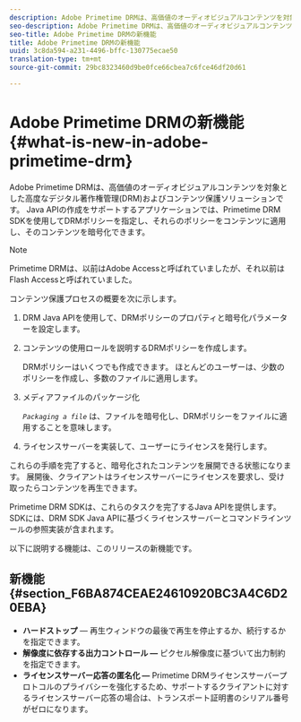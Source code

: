 ```yaml
---
description: Adobe Primetime DRMは、高価値のオーディオビジュアルコンテンツを対象とした高度なデジタル著作権管理(DRM)およびコンテンツ保護ソリューションです。 Java APIの作成をサポートするアプリケーションでは、Primetime DRM SDKを使用してDRMポリシーを指定し、それらのポリシーをコンテンツに適用し、そのコンテンツを暗号化できます。
seo-description: Adobe Primetime DRMは、高価値のオーディオビジュアルコンテンツを対象とした高度なデジタル著作権管理(DRM)およびコンテンツ保護ソリューションです。 Java APIの作成をサポートするアプリケーションでは、Primetime DRM SDKを使用してDRMポリシーを指定し、それらのポリシーをコンテンツに適用し、そのコンテンツを暗号化できます。
seo-title: Adobe Primetime DRMの新機能
title: Adobe Primetime DRMの新機能
uuid: 3c8da594-a231-4496-bffc-130775ecae50
translation-type: tm+mt
source-git-commit: 29bc8323460d9be0fce66cbea7c6fce46df20d61

---
```



# Adobe Primetime DRMの新機能{#what-is-new-in-adobe-primetime-drm}

Adobe Primetime DRMは、高価値のオーディオビジュアルコンテンツを対象とした高度なデジタル著作権管理(DRM)およびコンテンツ保護ソリューションです。 Java APIの作成をサポートするアプリケーションでは、Primetime DRM SDKを使用してDRMポリシーを指定し、それらのポリシーをコンテンツに適用し、そのコンテンツを暗号化できます。

>[!NOTE]
>
>Primetime DRMは、以前はAdobe Accessと呼ばれていましたが、それ以前はFlash Accessと呼ばれていました。

コンテンツ保護プロセスの概要を次に示します。

1. DRM Java APIを使用して、DRMポリシーのプロパティと暗号化パラメーターを設定します。
1. コンテンツの使用ロールを説明するDRMポリシーを作成します。

   DRMポリシーはいくつでも作成できます。 ほとんどのユーザーは、少数のポリシーを作成し、多数のファイルに適用します。
1. メディアファイルのパッケージ化

   *`Packaging a file`* は、ファイルを暗号化し、DRMポリシーをファイルに適用することを意味します。
1. ライセンスサーバーを実装して、ユーザーにライセンスを発行します。

これらの手順を完了すると、暗号化されたコンテンツを展開できる状態になります。 展開後、クライアントはライセンスサーバーにライセンスを要求し、受け取ったらコンテンツを再生できます。

Primetime DRM SDKは、これらのタスクを完了するJava APIを提供します。 SDKには、DRM SDK Java APIに基づくライセンスサーバーとコマンドラインツールの参照実装が含まれます。

以下に説明する機能は、このリリースの新機能です。

## 新機能 {#section_F6BA874CEAE24610920BC3A4C6D20EBA}

* **ハードストップ** — 再生ウィンドウの最後で再生を停止するか、続行するかを指定できます。
* **解像度に依存する出力コントロール —** ピクセル解像度に基づいて出力制約を指定できます。
* **ライセンスサーバー応答の匿名化 —** Primetime DRMライセンスサーバープロトコルのプライバシーを強化するため、サポートするクライアントに対するライセンスサーバー応答の場合は、トランスポート証明書のシリアル番号がゼロになります。

